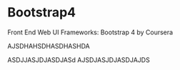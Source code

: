 # Bootstrap4
Front End Web UI Frameworks: Bootstrap 4 by Coursera 

AJSDHAHSDHASDHASHDA

ASDJJASJDJASDJASd
AJSDJASJDJASDJAJDS
